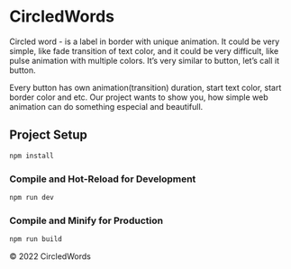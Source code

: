 # CircledWords

Circled word - is a label in border with unique animation. It could be very simple, like fade transition of text color, and it could be very difficult, like pulse animation with multiple colors. It’s very similar to button, let’s call it button.

Every button has own animation(transition) duration, start text color, start border color and etc. Our project wants to show you, how simple web animation can do something especial and beautifull.

## Project Setup

```sh
npm install
```

### Compile and Hot-Reload for Development

```sh
npm run dev
```

### Compile and Minify for Production

```sh
npm run build
```

© 2022 CircledWords
